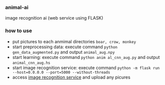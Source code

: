 ### animal-ai
image recognition ai (web service using FLASK)
 
### how to use
* put pictures to each anmimal directories `boar, crow, monkey`
* start preprocessing data: execute command `python gen_data_augmented.py` and output `animal_aug.npy`
* start learning: execute command `python anim al_cnn_aug.py` and output `animal_cnn_aug.hs` 
* start image recognition service: execute command `python -m flask run --host=0.0.0.0 --port=5000 --without-threads` 
* access [image recognition service](http://localhost:5000/) and upload any picures
 
